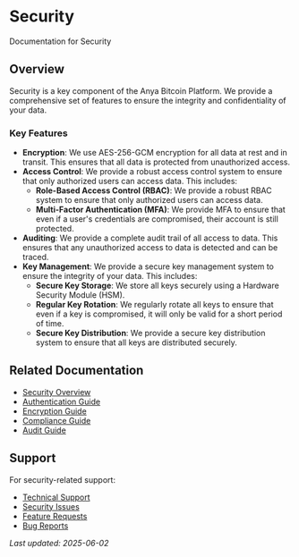 # Security

Documentation for Security

## Overview

Security is a key component of the Anya Bitcoin Platform. We provide a comprehensive set of features to ensure the integrity and confidentiality of your data.

### Key Features

* **Encryption**: We use AES-256-GCM encryption for all data at rest and in transit. This ensures that all data is protected from unauthorized access.
* **Access Control**: We provide a robust access control system to ensure that only authorized users can access data. This includes:
	+ **Role-Based Access Control (RBAC)**: We provide a robust RBAC system to ensure that only authorized users can access data.
	+ **Multi-Factor Authentication (MFA)**: We provide MFA to ensure that even if a user's credentials are compromised, their account is still protected.
* **Auditing**: We provide a complete audit trail of all access to data. This ensures that any unauthorized access to data is detected and can be traced.
* **Key Management**: We provide a secure key management system to ensure the integrity of your data. This includes:
	+ **Secure Key Storage**: We store all keys securely using a Hardware Security Module (HSM).
	+ **Regular Key Rotation**: We regularly rotate all keys to ensure that even if a key is compromised, it will only be valid for a short period of time.
	+ **Secure Key Distribution**: We provide a secure key distribution system to ensure that all keys are distributed securely.

## Related Documentation

* [Security Overview](security-overview.md)
* [Authentication Guide](../../../../../docs/integration/authentication.md)
* [Encryption Guide](encryption.md)
* [Compliance Guide](../../../../../docs/COMPLIANCE.md)
* [Audit Guide](audit.md)

## Support

For security-related support:
* [Technical Support](../../../../../docs/support/technical.md)
* [Security Issues](../../../../../docs/SECURITY.md)
* [Feature Requests](../../../../../dependencies/docs/build-system/features.md)
* [Bug Reports](../../../../../docs/support/bugs.md)

*Last updated: 2025-06-02*
